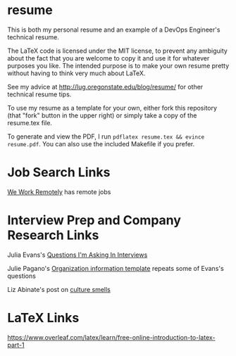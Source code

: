 resume
======

This is both my personal resume and an example of a DevOps Engineer's
technical resume. 

The LaTeX code is licensed under the MIT license, to prevent any ambiguity
about the fact that you are welcome to copy it and use it for whatever
purposes you like. The intended purpose is to make your own resume pretty
without having to think very much about LaTeX. 

See my advice at http://lug.oregonstate.edu/blog/resume/ for other technical
resume tips. 

To use my resume as a template for your own, either fork this repository (that
"fork" button in the upper right) or simply take a copy of the resume.tex
file. 

To generate and view the PDF, I run ``pdflatex resume.tex && evince
resume.pdf``. You can also use the included Makefile if you prefer.

Job Search Links
================

[We Work Remotely](https://weworkremotely.com/) has remote jobs


Interview Prep and Company Research Links
=========================================

Julia Evans's [Questions I'm Asking In
Interviews](http://jvns.ca/blog/2013/12/30/questions-im-asking-in-interviews/)

Julie Pagano's [Organization information
template](http://juliepagano.com/blog/2015/08/15/job-search-retrospective/org-info-template.pdf) repeats some of Evans's questions

Liz Abinate's post on [culture
smells](http://lizabinante.com/blog/getting-hired-without-getting-burned/)

LaTeX Links
===========

https://www.overleaf.com/latex/learn/free-online-introduction-to-latex-part-1


